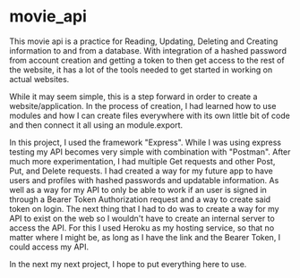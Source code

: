 # movie_api

This movie api is a practice for Reading, Updating, Deleting and Creating information to and from a database. With integration of a hashed password from account creation and 
getting a token to then get access to the rest of the website, it has a lot of the tools needed to get started in working on actual websites.

While it may seem simple, this is a step forward in order to create a website/application. In the process of creation, I had learned how to use modules and how I can create files 
everywhere with its own little bit of code and then connect it all using an module.export. 

In this project, I used the framework "Express". While I was using express testing my API becomes very simple with combination with "Postman".
After much more experimentation, I had multiple Get requests and other Post, Put, and Delete requests.
I had created a way for my future app to have users and profiles with hashed passwords and updatable information. As well as a way for my API to only be able to work if an user is
signed in through a Bearer Token Authorization request and a way to create said token on login.
The next thing that I had to do was to create a way for my API to exist on the web so I wouldn't have to create an internal server to access the API. For this I used Heroku as my
hosting service, so that no matter where I might be, as long as I have the link and the Bearer Token, I could access my API.

In the next my next project, I hope to put everything here to use.
